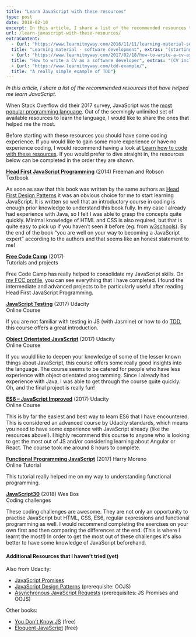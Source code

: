 ```yaml
---
title: "Learn JavaScript with these resources"
type: post
date: 2018-02-10
excerpt: In this article, I share a list of the recommended resources that have helped me learn JavaScript.
url: /learn-javascript-with-these-resources/
extraContent:
  - {url: "https://www.learnitmyway.com/2016/11/11/learning-material-software-development/", 
  title: "Learning material - software development", extras: "(starting with Intro to CS)"}
  - {url: "https://www.learnitmyway.com/2017/02/18/how-to-write-a-cv-as-a-software-developer/", 
  title: "How to write a CV as a software developer", extras: "(CV included)"}
  - {url: "https://www.learnitmyway.com/tdd-example/",
  title: "A really simple example of TDD"}
---
```

_In this article, I share a list of the recommended resources that have helped me learn JavaScript._

<!--more-->

When Stack Overflow did their 2017 survey, JavaScript was the <a href="https://insights.stackoverflow.com/survey/2017#most-popular-technologies" 
target="_blank" rel="noopener">most popular programming language</a>.
Out of the seemingly unlimited set of available resources to learn the language,
I would like to share the ones that helped me the most.

Before starting with these resources you should have some coding experience. If you would like to gain some more
experience or have no experience coding, I would recommend having a look
at <a href="https://www.learnitmyway.com/2017/06/04/learn-how-to-code-with-these-resources/" target="_blank"
rel="noopener">Learn how to code with these resources</a>. If you would prefer to dive straight in, the resources
below can be completed in the order they are shown.

**<a href="http://www.wickedlysmart.com/hfjs/" target="_blank" 
rel="noopener">Head First JavaScript Programming</a>** (2014) Freeman and Robson  
Textbook

As soon as saw that this book was written by the same authors as 
<a href="http://www.wickedlysmart.com/head-first-design-patterns/" target="_blank" rel="noopener 
noreferrer">Head First Design Patterns</a> it was an obvious choice for me to start learning JavaScript.
It is written so well that an introductory course in coding is enough prior knowledge to understand
this book fully. In my case I already had experience with Java,
so I felt I was able to grasp the concepts quite quickly.
Minimal knowledge of HTML and CSS is also required,
but that is quite easy to pick up if you haven&#8217;t seen it before 
(eg. from <a href="https://www.w3schools.com/html/default.asp" target="_blank" rel="noopener">w3schools</a>).
By the end of the book &#8220;you are well on your way to becoming a JavaScript expert&#8221;
according to the authors and that seems like an honest statement to me!

**<a href="https://www.freecodecamp.com" target="_blank" rel="noopener">Free Code Camp</a>** (2017)  
Tutorials and projects

Free Code Camp has really helped to consolidate my JavaScript skills.
On <a href="https://www.freecodecamp.org/developerdavo" target="_blank" rel="noopener">my FCC profile</a>,
you can see everything that I have completed. I found the intermediate and advanced projects
to be particularly useful after reading Head First JavaScript Programming.

**<a href="https://www.udacity.com/course/javascript-testing--ud549" target="_blank" 
rel="noopener">JavaScript Testing</a>** (2017) Udacity  
Online Course

If you are not familiar with testing in JS (with Jasmine) or how to do
<a href="https://en.wikipedia.org/wiki/Test-driven_development" target="_blank" rel="noopener">TDD</a>,
this course offers a great introduction.

**<a href="https://www.udacity.com/course/object-oriented-javascript--ud015" target="_blank"
rel="noopener">Object Orientated JavaScript</a>** (2017) Udacity  
Online Course

If you would like to deepen your knowledge of some of the lesser known things about JavaScript, this course
offers some really good insights into the language. The course seems to be catered for people who have less experience
with object orientated programming. Since I already had experience with Java,
I was able to get through the course quite quickly.
Oh, and the final project is really fun!

**<a href="https://www.udacity.com/course/es6-javascript-improved--ud356" target="_blank" 
rel="noopener">ES6 &#8211; JavaScript Improved</a>** (2017) Udacity  
Online Course

This is by far the easiest and best way to learn ES6 that I have encountered.
This is considered an advanced course by Udacity standards,
which means you need to have some experience with JavaScript already (like the resources above!).
I highly recommend this course to anyone who is looking to get the most out of JS and/or considering
learning about Angular or React. The course took me around 8 hours to complete.

**<a href="http://reactivex.io/learnrx/" target="_blank" 
rel="noopener">Functional Programming JavaScript</a>** (2017) Harry Moreno  
Online Tutorial

This tutorial really helped me on my way to understanding functional programming.

**<a href="https://javascript30.com/" target="_blank" 
rel="noopener">JavaScript30</a>** (2018) Wes Bos  
Coding challenges

These coding challenges are awesome. 
They are not only an opportunity to practise JavaScript but HTML, CSS, ES6, regular expressions and functional programming as well. 
I would recommend completing the exercises on your own first and then comparing the differences at the end.
(This is where I learnt the most!)
In order to get the most out of these challenges it's also better to have some knowledge of JavaScript beforehand.

#### Additional Resources that I haven't tried (yet)

Also from Udacity:

  * <a href="https://www.udacity.com/course/javascript-promises--ud898" target="_blank"
  rel="noopener">JavaScript Promises</a>
  * <a href="https://www.udacity.com/course/javascript-design-patterns--ud989" target="_blank"
  rel="noopener">JavaScript Design Patterns</a> (prerequisite: OOJS)
  * <a href="https://www.udacity.com/course/asynchronous-javascript-requests--ud109" target="_blank"
  rel="noopener">Asynchronous JavaScript Requests</a> (prerequisites: JS Promises and OOJS)
  
Other books:

  * <a href="https://github.com/getify/You-Dont-Know-JS" target="_blank"
  rel="noopener">You Don't Know JS</a> (free)
  * <a href="http://eloquentjavascript.net/" target="_blank"
  rel="noopener">Eloquent JavaScript</a> (free)


